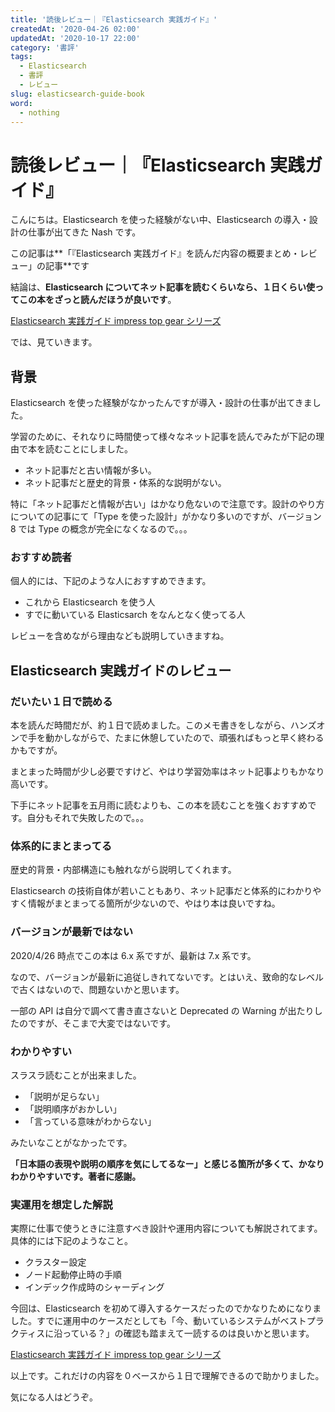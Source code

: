 ```yaml
---
title: '読後レビュー｜『Elasticsearch 実践ガイド』'
createdAt: '2020-04-26 02:00'
updatedAt: '2020-10-17 22:00'
category: '書評'
tags:
  - Elasticsearch
  - 書評
  - レビュー
slug: elasticsearch-guide-book
word:
  - nothing
---
```


# 読後レビュー｜『Elasticsearch 実践ガイド』

こんにちは。Elasticsearch を使った経験がない中、Elasticsearch の導入・設計の仕事が出てきた Nash です。

この記事は**「『Elasticsearch 実践ガイド』を読んだ内容の概要まとめ・レビュー」の記事**です

結論は、**Elasticsearch についてネット記事を読むくらいなら、１日くらい使ってこの本をざっと読んだほうが良いです**。

<!-- アフィリエイト -->
<div class="af-moshi-container">
<a href="//af.moshimo.com/af/c/click?a_id=1847646&amp;p_id=170&amp;pc_id=185&amp;pl_id=4062&amp;url=https%3A%2F%2Fwww.amazon.co.jp%2Fdp%2FB07DN87LQV" rel="nofollow" referrerpolicy="no-referrer-when-downgrade"><img src="https://images-fe.ssl-images-amazon.com/images/I/51D+VfIF6rL._SL160_.jpg" alt="" style="border: none;" /><br />Elasticsearch 実践ガイド impress top gear シリーズ</a><img src="//i.moshimo.com/af/i/impression?a_id=1847646&amp;p_id=170&amp;pc_id=185&amp;pl_id=4062" alt="" width="1" height="1" style="border: 0px;" />
</div>

<!-- // アフィリエイト -->

では、見ていきます。

## 背景

Elasticsearch を使った経験がなかったんですが導入・設計の仕事が出てきました。

学習のために、それなりに時間使って様々なネット記事を読んでみたが下記の理由で本を読むことにしました。

- ネット記事だと古い情報が多い。
- ネット記事だと歴史的背景・体系的な説明がない。

特に「ネット記事だと情報が古い」はかなり危ないので注意です。設計のやり方についての記事にて「Type を使った設計」がかなり多いのですが、バージョン 8 では Type の概念が完全になくなるので。。。

### おすすめ読者

個人的には、下記のような人におすすめできます。

- これから Elasticsearch を使う人
- すでに動いている Elasticsarch をなんとなく使ってる人

レビューを含めながら理由なども説明していきますね。

## Elasticsearch 実践ガイドのレビュー

### だいたい１日で読める

本を読んだ時間だが、約１日で読めました。このメモ書きをしながら、ハンズオンで手を動かしながらで、たまに休憩していたので、頑張ればもっと早く終わるかもですが。

まとまった時間が少し必要ですけど、やはり学習効率はネット記事よりもかなり高いです。

下手にネット記事を五月雨に読むよりも、この本を読むことを強くおすすめです。自分もそれで失敗したので。。。

### 体系的にまとまってる

歴史的背景・内部構造にも触れながら説明してくれます。

Elasticsearch の技術自体が若いこともあり、ネット記事だと体系的にわかりやすく情報がまとまってる箇所が少ないので、やはり本は良いですね。

### バージョンが最新ではない

2020/4/26 時点でこの本は 6.x 系ですが、最新は 7.x 系です。

なので、バージョンが最新に追従しきれてないです。とはいえ、致命的なレベルで古くはないので、問題ないかと思います。

一部の API は自分で調べて書き直さないと Deprecated の Warning が出たりしたのですが、そこまで大変ではないです。

### わかりやすい

スラスラ読むことが出来ました。

- 「説明が足らない」
- 「説明順序がおかしい」
- 「言っている意味がわからない」

みたいなことがなかったです。

**「日本語の表現や説明の順序を気にしてるなー」と感じる箇所が多くて、かなりわかりやすいです。著者に感謝。**

### 実運用を想定した解説

実際に仕事で使うときに注意すべき設計や運用内容についても解説されてます。具体的には下記のようなこと。

- クラスター設定
- ノード起動停止時の手順
- インデック作成時のシャーディング

今回は、Elasticsearch を初めて導入するケースだったのでかなりためになりました。すでに運用中のケースだとしても「今、動いているシステムがベストプラクティスに沿っている？」の確認も踏まえて一読するのは良いかと思います。

<!-- アフィリエイト -->
<div class="af-moshi-container">
<a href="//af.moshimo.com/af/c/click?a_id=1847646&amp;p_id=170&amp;pc_id=185&amp;pl_id=4062&amp;url=https%3A%2F%2Fwww.amazon.co.jp%2Fdp%2FB07DN87LQV" rel="nofollow" referrerpolicy="no-referrer-when-downgrade"><img src="https://images-fe.ssl-images-amazon.com/images/I/51D+VfIF6rL._SL160_.jpg" alt="" style="border: none;" /><br />Elasticsearch 実践ガイド impress top gear シリーズ</a><img src="//i.moshimo.com/af/i/impression?a_id=1847646&amp;p_id=170&amp;pc_id=185&amp;pl_id=4062" alt="" width="1" height="1" style="border: 0px;" />
</div>

<!-- // アフィリエイト -->

以上です。これだけの内容を０ベースから１日で理解できるので助かりました。

気になる人はどうぞ。

